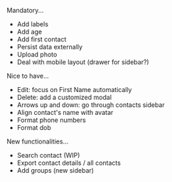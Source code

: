 Mandatory...
- Add labels
- Add age
- Add first contact
- Persist data externally
- Upload photo
- Deal with mobile layout (drawer for sidebar?)

Nice to have...
- Edit: focus on First Name automatically
- Delete: add a customized modal
- Arrows up and down: go through contacts sidebar
- Align contact's name with avatar
- Format phone numbers
- Format dob

New functionalities...
- Search contact (WIP)
- Export contact details / all contacts
- Add groups (new sidebar)